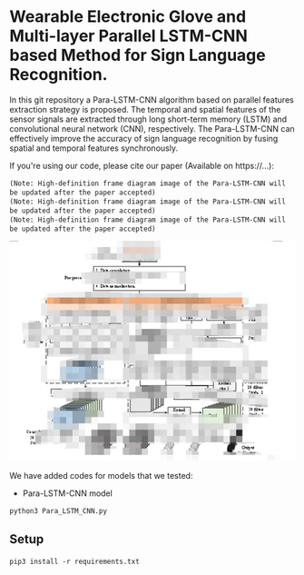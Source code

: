 # Wearable Electronic Glove and Multi-layer Parallel LSTM-CNN based Method for Sign Language Recognition.
In this git repository a Para-LSTM-CNN algorithm based on parallel features extraction strategy is proposed. The temporal and spatial features of the sensor signals are extracted through long short-term memory (LSTM) and convolutional neural network (CNN), respectively. The Para-LSTM-CNN can effectively improve the accuracy of sign language recognition by fusing spatial and temporal features synchronously.

If you're using our code, please cite our paper (Available on https://...):


    (Note: High-definition frame diagram image of the Para-LSTM-CNN will be updated after the paper accepted)
    (Note: High-definition frame diagram image of the Para-LSTM-CNN will be updated after the paper accepted)
    (Note: High-definition frame diagram image of the Para-LSTM-CNN will be updated after the paper accepted)



![proposed Architecture](https://github.com/1104162390-A/Para-LSTM-CNN/blob/main/Para-Struture_of_LSTM-CNN.png)

We have added codes for models that we tested:
- Para-LSTM-CNN model 
```
python3 Para_LSTM_CNN.py
```
## Setup

`pip3 install -r requirements.txt`


